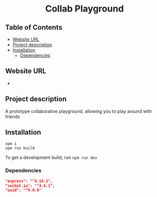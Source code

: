 <p align="center">
<!-- <img width="128px" src="assets/images/collab_playground.svg" alt="Collab Playground logo" width=32 style="vertical-align:middle"> -->
<h1 align="center">Collab Playground</h1>
</p>

## Table of Contents
- [Website URL](#website-url)
- [Project description](#project-description)
- [Installation](#installation)
  - [Dependencies](#dependencies)

## Website URL
-

## Project description
A prototype collaborative playground, allowing you to play around with friends


## Installation
```
npm i
npm run build
```

To get a development build, run `npm run dev`

### Dependencies
```json
"express": "^4.18.2",
"socket.io": "^4.6.1",
"uuid": "^9.0.0"
```
